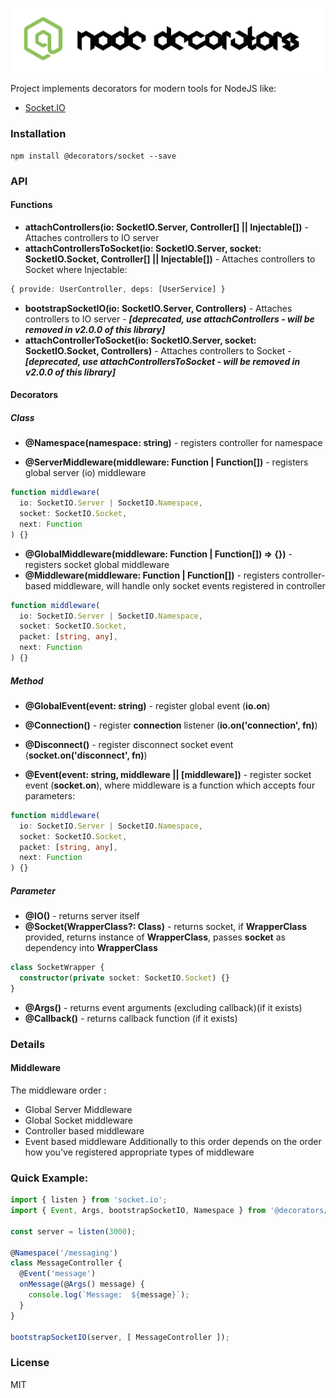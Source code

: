 ![Node Decorators](https://github.com/serhiisol/node-decorators/blob/master/decorators.png?raw=true)

Project implements decorators for modern tools for NodeJS like:
- [Socket.IO]

### Installation
```
npm install @decorators/socket --save
```
### API
#### Functions
* **attachControllers(io: SocketIO.Server, Controller[] || Injectable[])** -  Attaches controllers to IO server
* **attachControllersToSocket(io: SocketIO.Server, socket: SocketIO.Socket, Controller[] || Injectable[])** -  Attaches controllers to Socket
where Injectable:
```typescript
{ provide: UserController, deps: [UserService] }
```

* **bootstrapSocketIO(io: SocketIO.Server, Controllers)** -  Attaches controllers to IO server - **_[deprecated, use attachControllers - will be removed in v2.0.0 of this library]_**
* **attachControllerToSocket(io: SocketIO.Server, socket: SocketIO.Socket, Controllers)** -  Attaches controllers to Socket - **_[deprecated, use attachControllersToSocket - will be removed in v2.0.0 of this library]_**
 
#### Decorators
##### Class
* **@Namespace(namespace: string)** - registers controller for namespace

* **@ServerMiddleware(middleware: Function | Function[])** - registers global server (io) middleware
```typescript
function middleware(
  io: SocketIO.Server | SocketIO.Namespace,
  socket: SocketIO.Socket,
  next: Function
) {}
```

* **@GlobalMiddleware(middleware: Function | Function[]) => {})** - registers socket global middleware
* **@Middleware(middleware: Function | Function[])** - registers controller-based middleware, 
will handle only socket events registered in controller
```typescript
function middleware(
  io: SocketIO.Server | SocketIO.Namespace,
  socket: SocketIO.Socket,
  packet: [string, any],
  next: Function
) {}
```

##### Method
* **@GlobalEvent(event: string)** - register global event (**io.on**)
* **@Connection()** - register **connection** listener (**io.on('connection', fn)**)
* **@Disconnect()** - register disconnect socket event (**socket.on('disconnect', fn)**)

* **@Event(event: string, middleware || \[middleware\])** - register socket event (**socket.on**),
where middleware is a function which accepts four parameters:
```typescript
function middleware(
  io: SocketIO.Server | SocketIO.Namespace,
  socket: SocketIO.Socket,
  packet: [string, any],
  next: Function
) {}
```

##### Parameter
* **@IO()** - returns server itself
* **@Socket(WrapperClass?: Class)** - returns socket, if **WrapperClass** provided, returns instance 
of **WrapperClass**, passes **socket** as dependency into **WrapperClass**
```typescript
class SocketWrapper {
  constructor(private socket: SocketIO.Socket) {}
}
```
* **@Args()** - returns event arguments (excluding callback)(if it exists)
* **@Callback()** - returns callback function (if it exists)

### Details
#### Middleware
The middleware order :
* Global Server Middleware
* Global Socket middleware
* Controller based middleware
* Event based middleware
Additionally to this order depends on the order how you've registered appropriate types of middleware 

### Quick Example:
```typescript
import { listen } from 'socket.io';
import { Event, Args, bootstrapSocketIO, Namespace } from '@decorators/socket';

const server = listen(3000);

@Namespace('/messaging')
class MessageController {
  @Event('message')
  onMessage(@Args() message) {
    console.log(`Message:  ${message}`);
  }
}

bootstrapSocketIO(server, [ MessageController ]);
```

### License
MIT

[Socket.IO]:http://socket.io/
